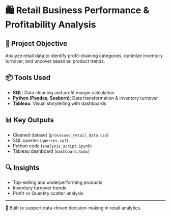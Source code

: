 # 🛍️ Retail Business Performance & Profitability Analysis

## 📌 Project Objective
Analyze retail data to identify profit-draining categories, optimize inventory turnover, and uncover seasonal product trends.

## 📦 Tools Used
- **SQL**: Data cleaning and profit margin calculation
- **Python (Pandas, Seaborn)**: Data transformation & inventory turnover
- **Tableau**: Visual storytelling with dashboards

## 📊 Key Outputs
- Cleaned dataset (`processed_retail_data.csv`)
- SQL queries (`queries.sql`)
- Python code (`analysis_script.ipynb`)
- Tableau dashboard (`dashboard.twbx`)

## 🔍 Insights
- Top-selling and underperforming products
- Inventory turnover trends
- Profit vs Quantity scatter analysis

---

🎯 Built to support data-driven decision-making in retail analytics.
